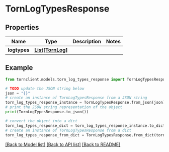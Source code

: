 # TornLogTypesResponse


## Properties

Name | Type | Description | Notes
------------ | ------------- | ------------- | -------------
**logtypes** | [**List[TornLog]**](TornLog.md) |  | 

## Example

```python
from tornclient.models.torn_log_types_response import TornLogTypesResponse

# TODO update the JSON string below
json = "{}"
# create an instance of TornLogTypesResponse from a JSON string
torn_log_types_response_instance = TornLogTypesResponse.from_json(json)
# print the JSON string representation of the object
print(TornLogTypesResponse.to_json())

# convert the object into a dict
torn_log_types_response_dict = torn_log_types_response_instance.to_dict()
# create an instance of TornLogTypesResponse from a dict
torn_log_types_response_from_dict = TornLogTypesResponse.from_dict(torn_log_types_response_dict)
```
[[Back to Model list]](../README.md#documentation-for-models) [[Back to API list]](../README.md#documentation-for-api-endpoints) [[Back to README]](../README.md)


